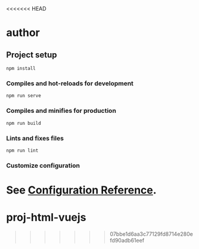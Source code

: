 <<<<<<< HEAD
# author

## Project setup
```
npm install
```

### Compiles and hot-reloads for development
```
npm run serve
```

### Compiles and minifies for production
```
npm run build
```

### Lints and fixes files
```
npm run lint
```

### Customize configuration
See [Configuration Reference](https://cli.vuejs.org/config/).
=======
# proj-html-vuejs
>>>>>>> 07bbe1d6aa3c77129fd8714e280efd90adb61eef
